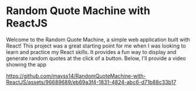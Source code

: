 # Random Quote Machine with ReactJS

Welcome to the Random Quote Machine, a simple web application built with React! 
This project was a great starting point for me when I was looking to learn and practice my React skills. 
It provides a fun way to display and generate random quotes at the click of a button.
Below, I'll provide  a video showing the app 





https://github.com/mayss14/RandomQuoteMachine-with-ReactJS/assets/96689689/eb69a3f4-1831-4824-abc6-d71b88c33b17


